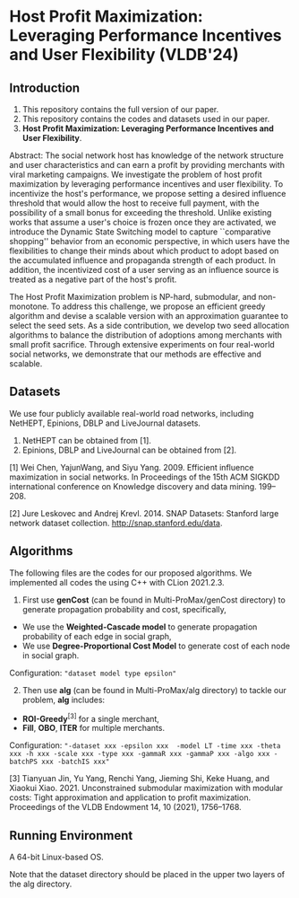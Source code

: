 # Host Profit Maximization: Leveraging Performance Incentives and User Flexibility (VLDB'24)


## Introduction
1. This repository contains the full version of our paper. 
2. This repository contains the codes and datasets used in our paper.
3. **Host Profit Maximization: Leveraging Performance Incentives and User Flexibility**.

Abstract: The social network host has knowledge of the network structure and user characteristics and can earn a profit by providing merchants with viral marketing campaigns. We investigate the problem of  host profit maximization by leveraging performance incentives and user flexibility. To incentivize the host's performance, we propose setting a desired influence threshold that would allow the host to receive full payment, with the possibility of a small bonus for exceeding the threshold. Unlike existing works that assume a user's choice is frozen once they are activated, we introduce the  Dynamic State Switching model to capture  ``comparative shopping'' behavior from an economic perspective, in which users have the flexibilities to change their minds about which product to adopt based on the accumulated influence and propaganda strength of each product. In addition, the incentivized cost of a user serving as an influence source is treated as a negative part of the host's profit.

The Host Profit Maximization problem is NP-hard, submodular, and non-monotone. To address this challenge, we propose an efficient greedy algorithm and devise a scalable version with an approximation guarantee to select the seed sets. As a side contribution, we develop two seed allocation algorithms to balance the distribution of adoptions among merchants with small profit sacrifice. Through extensive experiments on four real-world social networks, we demonstrate that our methods are effective and scalable.


## Datasets
We use four publicly available real-world road networks, including NetHEPT, Epinions, DBLP and LiveJournal datasets.
1. NetHEPT can be obtained from [1].
2. Epinions, DBLP and LiveJournal can be obtained from [2].

[1] Wei Chen, YajunWang, and Siyu Yang. 2009. Efficient influence maximization in social networks. In Proceedings of the 15th ACM SIGKDD international conference on Knowledge discovery and data mining. 199–208.

[2] Jure Leskovec and Andrej Krevl. 2014. SNAP Datasets: Stanford large network dataset collection. http://snap.stanford.edu/data.


## Algorithms
The following files are the codes for our proposed algorithms. We implemented all codes the using C++ with CLion 2021.2.3.

1. First use **genCost** (can be found in Multi-ProMax/genCost directory) to generate propagation probability and cost, specifically,
+ We use the **Weighted-Cascade model** to generate propagation probability of each edge in social graph,
+ We use **Degree-Proportional Cost Model** to generate cost of each node in social graph.

Configuration: `"dataset model type epsilon"`

2. Then use **alg** (can be found in Multi-ProMax/alg directory) to tackle our problem, **alg** includes:
+ **ROI-Greedy**<sup>[3]</sup> for a single merchant,
+ **Fill**, **OBO**, **ITER** for multiple merchants.

Configuration: `"-dataset xxx -epsilon xxx  -model LT -time xxx -theta xxx -h xxx -scale xxx -type xxx -gammaR xxx -gammaP xxx -algo xxx -batchPS xxx -batchIS xxx"`


[3] Tianyuan Jin, Yu Yang, Renchi Yang, Jieming Shi, Keke Huang, and Xiaokui Xiao. 2021. Unconstrained submodular maximization with modular costs: Tight approximation and application to profit maximization. Proceedings of the VLDB Endowment 14, 10 (2021), 1756–1768.




## Running Environment
A 64-bit Linux-based OS.

Note that the dataset directory should be placed in the upper two layers of the alg directory.

